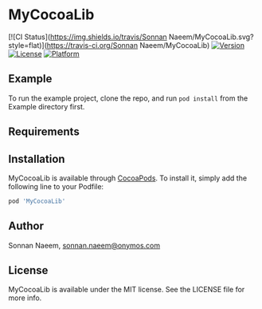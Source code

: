 # MyCocoaLib

[![CI Status](https://img.shields.io/travis/Sonnan Naeem/MyCocoaLib.svg?style=flat)](https://travis-ci.org/Sonnan Naeem/MyCocoaLib)
[![Version](https://img.shields.io/cocoapods/v/MyCocoaLib.svg?style=flat)](https://cocoapods.org/pods/MyCocoaLib)
[![License](https://img.shields.io/cocoapods/l/MyCocoaLib.svg?style=flat)](https://cocoapods.org/pods/MyCocoaLib)
[![Platform](https://img.shields.io/cocoapods/p/MyCocoaLib.svg?style=flat)](https://cocoapods.org/pods/MyCocoaLib)

## Example

To run the example project, clone the repo, and run `pod install` from the Example directory first.

## Requirements

## Installation

MyCocoaLib is available through [CocoaPods](https://cocoapods.org). To install
it, simply add the following line to your Podfile:

```ruby
pod 'MyCocoaLib'
```

## Author

Sonnan Naeem, sonnan.naeem@onymos.com

## License

MyCocoaLib is available under the MIT license. See the LICENSE file for more info.
